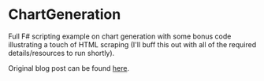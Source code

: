 # ChartGeneration
Full F# scripting example on chart generation with some bonus code illustrating a touch of HTML scraping (I'll buff this out with all of the required details/resources to run shortly).

Original blog post can be found <a href="https://bearandhammer.net/2016/01/17/chart-tastic-f-goodness/" target="_blank">here</a>.